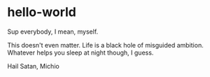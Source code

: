 # hello-world

Sup everybody,
I mean, myself.

This doesn't even matter. Life is a black hole of misguided ambition.
Whatever helps you sleep at night though, I guess.

Hail Satan,
Michio
